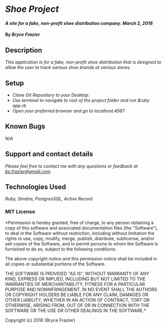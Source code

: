 # _Shoe Project_

#### _A site for a fake, non-profit shoe distribution company. March 2, 2018_

#### By _**Bryce Frazier**_

## Description

_This application is for a fake, non-profit shoe distribution that is designed to allow the user to track various shoe brands at various stores._

## Setup

* _Clone Git Repository to your Desktop._
* _Use terminal to navigate to root of the project folder and run $ruby app.rb_
* _Open your preferred browser and go to localhost:4567_

## Known Bugs

_N/A_

## Support and contact details

_Please feel free to contact me with any questions or feedback at bx.frazier@gmail.com._

## Technologies Used

_Ruby, Sinatra, PostgresSQL, Active Record_

### MIT License
*Permission is hereby granted, free of charge, to any person obtaining a copy of this software and associated documentation files (the "Software"), to deal in the Software without restriction, including without limitation the rights to use, copy, modify, merge, publish, distribute, sublicense, and/or sell copies of the Software, and to permit persons to whom the Software is furnished to do so, subject to the following conditions:

The above copyright notice and this permission notice shall be included in all copies or substantial portions of the Software.

THE SOFTWARE IS PROVIDED "AS IS", WITHOUT WARRANTY OF ANY KIND, EXPRESS OR IMPLIED, INCLUDING BUT NOT LIMITED TO THE WARRANTIES OF MERCHANTABILITY, FITNESS FOR A PARTICULAR PURPOSE AND NONINFRINGEMENT. IN NO EVENT SHALL THE AUTHORS OR COPYRIGHT HOLDERS BE LIABLE FOR ANY CLAIM, DAMAGES OR OTHER LIABILITY, WHETHER IN AN ACTION OF CONTRACT, TORT OR OTHERWISE, ARISING FROM, OUT OF OR IN CONNECTION WITH THE SOFTWARE OR THE USE OR OTHER DEALINGS IN THE SOFTWARE.*

Copyright (c) 2018 {Bryce Frazier}
